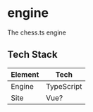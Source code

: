 # engine
The chess.ts engine

## Tech Stack

| Element | Tech |
| - | - |
| Engine | TypeScript |
| Site | Vue? |